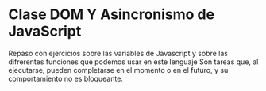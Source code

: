 # Clase DOM Y Asincronismo de JavaScript
Repaso con ejercicios sobre las variables de Javascript y sobre las difrerentes funciones que podemos usar en este lenguaje
Son tareas que, al ejecutarse, pueden completarse en el momento o en el futuro, y su comportamiento no es bloqueante.
